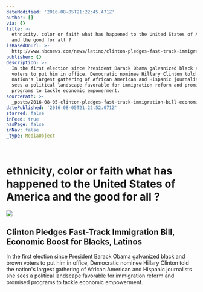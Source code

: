 ```yaml
---
dateModified: '2016-08-05T21:22:45.471Z'
author: []
via: {}
title: >-
  ethnicity, color or faith what has happened to the United States of America
  and the good for all ?
isBasedOnUrl: >-
  http://www.nbcnews.com/news/latino/clinton-pledges-fast-track-immigration-bill-economic-boost-blacks-latinos-n623826
publisher: {}
description: >-
  In the first election since President Barack Obama galvanized black and brown
  voters to put him in office, Democratic nominee Hillary Clinton told the
  nation's largest gathering of African American and Hispanic journalists she
  sees a political landscape favorable for immigration reform and promised
  programs to tackle economic empowerment.
sourcePath: >-
  _posts/2016-08-05-clinton-pledges-fast-track-immigration-bill-economic-boost.md
datePublished: '2016-08-05T21:22:52.071Z'
starred: false
inFeed: true
hasPage: false
inNav: false
_type: MediaObject

---
```

# ethnicity, color or faith what has happened to the United States of America and the good for all ?

<article style=""><img src="https://imgflo.herokuapp.com/graph/vahj1ThiexotieMo/c07a2ac46b656e2380f59d239023ee0f/noop.jpg?input=http%3A%2F%2Fmedia2.s-nbcnews.com%2Fj%2Fnewscms%2F2016_31%2F1654386%2F160805-clinton-nahj-nabj_3807038c7a4f2b63f34e04113e240015.nbcnews-fp-1200-800.jpg" /><h1>Clinton Pledges Fast-Track Immigration Bill, Economic Boost for Blacks, Latinos</h1><p>In the first election since President Barack Obama galvanized black and brown voters to put him in office, Democratic nominee Hillary Clinton told the nation's largest gathering of African American and Hispanic journalists she sees a political landscape favorable for immigration reform and promised programs to tackle economic empowerment.</p></article>